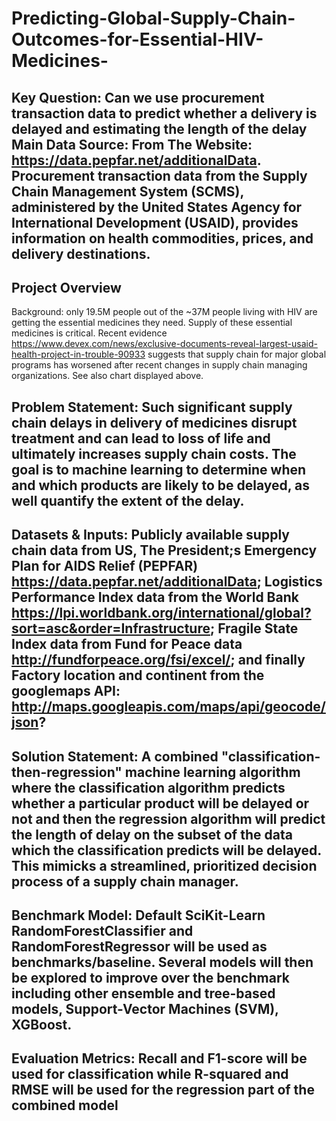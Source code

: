 # Predicting-Global-Supply-Chain-Outcomes-for-Essential-HIV-Medicines-
## Key Question: Can we use procurement transaction data to predict whether a delivery is delayed and estimating the length of the delay Main Data Source: From The Website: https://data.pepfar.net/additionalData. Procurement transaction data from the Supply Chain Management System (SCMS), administered by the United States Agency for International Development (USAID), provides information on health commodities, prices, and delivery destinations.

## Project Overview
Background: only 19.5M people out of the ~37M people living with HIV are getting the essential medicines they need. Supply of these essential medicines is critical. Recent evidence https://www.devex.com/news/exclusive-documents-reveal-largest-usaid-health-project-in-trouble-90933 suggests that supply chain for major global programs has worsened after recent changes in supply chain managing organizations. See also chart displayed above.

## Problem Statement: Such significant supply chain delays in delivery of medicines disrupt treatment and can lead to loss of life and ultimately increases supply chain costs. The goal is to machine learning to determine when and which products are likely to be delayed, as well quantify the extent of the delay.

## Datasets & Inputs: Publicly available supply chain data from US, The President;s Emergency Plan for AIDS Relief (PEPFAR) https://data.pepfar.net/additionalData; Logistics Performance Index data from the World Bank https://lpi.worldbank.org/international/global?sort=asc&order=Infrastructure; Fragile State Index data from Fund for Peace data http://fundforpeace.org/fsi/excel/; and finally Factory location and continent from the googlemaps API: http://maps.googleapis.com/maps/api/geocode/json?

## Solution Statement: A combined "classification-then-regression" machine learning algorithm where the classification algorithm predicts whether a particular product will be delayed or not and then the regression algorithm will predict the length of delay on the subset of the data which the classification predicts will be delayed. This mimicks a streamlined, prioritized decision process of a supply chain manager.

## Benchmark Model: Default SciKit-Learn RandomForestClassifier and RandomForestRegressor will be used as benchmarks/baseline. Several models will then be explored to improve over the benchmark including other ensemble and tree-based models, Support-Vector Machines (SVM), XGBoost.

## Evaluation Metrics: Recall and F1-score will be used for classification while R-squared and RMSE will be used for the regression part of the combined model
